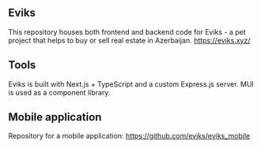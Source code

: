 ## Eviks

This repository houses both frontend and backend code for Eviks - a pet project that helps to buy or sell real estate in Azerbaijan.
https://eviks.xyz/

## Tools

Eviks is built with Next.js + TypeScript and a custom Express.js server. MUI is used as a component library.

## Mobile application

Repository for a mobile application:
https://github.com/eviks/eviks_mobile

